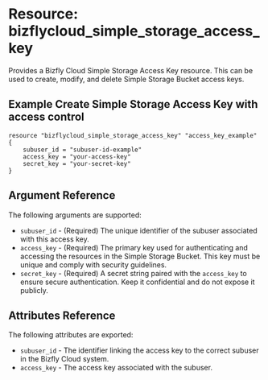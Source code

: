 
# Resource: bizflycloud_simple_storage_access_key

Provides a Bizfly Cloud Simple Storage Access Key resource. This can be used to create,
modify, and delete Simple Storage Bucket access keys.

## Example Create Simple Storage Access Key with access control

```hcl
resource "bizflycloud_simple_storage_access_key" "access_key_example" {
    subuser_id = "subuser-id-example"
    access_key = "your-access-key"
    secret_key = "your-secret-key"
}
```

## Argument Reference

The following arguments are supported:

- `subuser_id` - (Required) The unique identifier of the subuser associated with this access key.
- `access_key` - (Required) The primary key used for authenticating and accessing the resources in the Simple Storage Bucket. This key must be unique and comply with security guidelines.
- `secret_key` - (Required) A secret string paired with the `access_key` to ensure secure authentication. Keep it confidential and do not expose it publicly.

## Attributes Reference

The following attributes are exported:

- `subuser_id` - The identifier linking the access key to the correct subuser in the Bizfly Cloud system.
- `access_key` - The access key associated with the subuser.

